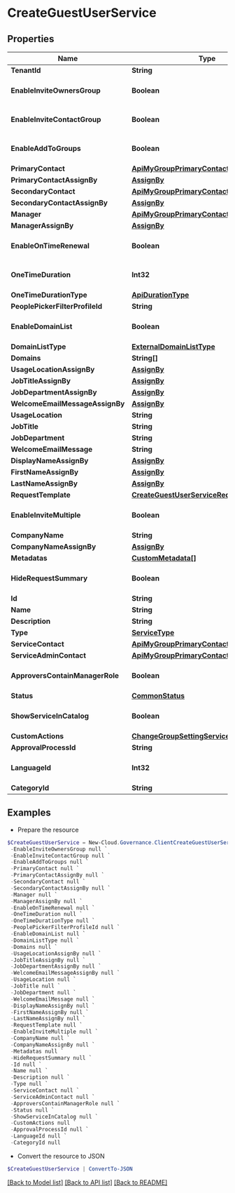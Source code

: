 # CreateGuestUserService
## Properties

Name | Type | Description | Notes
------------ | ------------- | ------------- | -------------
**TenantId** | **String** |  | [optional] 
**EnableInviteOwnersGroup** | **Boolean** |  | [optional] [default to $false]
**EnableInviteContactGroup** | **Boolean** |  | [optional] [default to $false]
**EnableAddToGroups** | **Boolean** |  | [optional] [default to $false]
**PrimaryContact** | [**ApiMyGroupPrimaryContact**](ApiMyGroupPrimaryContact.md) |  | [optional] 
**PrimaryContactAssignBy** | [**AssignBy**](AssignBy.md) |  | [optional] 
**SecondaryContact** | [**ApiMyGroupPrimaryContact**](ApiMyGroupPrimaryContact.md) |  | [optional] 
**SecondaryContactAssignBy** | [**AssignBy**](AssignBy.md) |  | [optional] 
**Manager** | [**ApiMyGroupPrimaryContact**](ApiMyGroupPrimaryContact.md) |  | [optional] 
**ManagerAssignBy** | [**AssignBy**](AssignBy.md) |  | [optional] 
**EnableOnTimeRenewal** | **Boolean** |  | [optional] [default to $false]
**OneTimeDuration** | **Int32** |  | [optional] [default to 0]
**OneTimeDurationType** | [**ApiDurationType**](ApiDurationType.md) |  | [optional] 
**PeoplePickerFilterProfileId** | **String** |  | [optional] 
**EnableDomainList** | **Boolean** |  | [optional] [default to $false]
**DomainListType** | [**ExternalDomainListType**](ExternalDomainListType.md) |  | [optional] 
**Domains** | **String[]** |  | [optional] 
**UsageLocationAssignBy** | [**AssignBy**](AssignBy.md) |  | [optional] 
**JobTitleAssignBy** | [**AssignBy**](AssignBy.md) |  | [optional] 
**JobDepartmentAssignBy** | [**AssignBy**](AssignBy.md) |  | [optional] 
**WelcomeEmailMessageAssignBy** | [**AssignBy**](AssignBy.md) |  | [optional] 
**UsageLocation** | **String** |  | [optional] 
**JobTitle** | **String** |  | [optional] 
**JobDepartment** | **String** |  | [optional] 
**WelcomeEmailMessage** | **String** |  | [optional] 
**DisplayNameAssignBy** | [**AssignBy**](AssignBy.md) |  | [optional] 
**FirstNameAssignBy** | [**AssignBy**](AssignBy.md) |  | [optional] 
**LastNameAssignBy** | [**AssignBy**](AssignBy.md) |  | [optional] 
**RequestTemplate** | [**CreateGuestUserServiceRequestTemplate**](CreateGuestUserServiceRequestTemplate.md) |  | [optional] 
**EnableInviteMultiple** | **Boolean** |  | [optional] [default to $false]
**CompanyName** | **String** |  | [optional] 
**CompanyNameAssignBy** | [**AssignBy**](AssignBy.md) |  | [optional] 
**Metadatas** | [**CustomMetadata[]**](CustomMetadata.md) |  | [optional] 
**HideRequestSummary** | **Boolean** |  | [optional] [default to $false]
**Id** | **String** |  | [optional] 
**Name** | **String** |  | [optional] 
**Description** | **String** |  | [optional] 
**Type** | [**ServiceType**](ServiceType.md) |  | [optional] 
**ServiceContact** | [**ApiMyGroupPrimaryContact**](ApiMyGroupPrimaryContact.md) |  | [optional] 
**ServiceAdminContact** | [**ApiMyGroupPrimaryContact**](ApiMyGroupPrimaryContact.md) |  | [optional] 
**ApproversContainManagerRole** | **Boolean** |  | [optional] [default to $false]
**Status** | [**CommonStatus**](CommonStatus.md) |  | [optional] 
**ShowServiceInCatalog** | **Boolean** |  | [optional] [default to $false]
**CustomActions** | [**ChangeGroupSettingServiceCustomActions**](ChangeGroupSettingServiceCustomActions.md) |  | [optional] 
**ApprovalProcessId** | **String** |  | [optional] 
**LanguageId** | **Int32** |  | [optional] [default to 0]
**CategoryId** | **String** |  | [optional] 

## Examples

- Prepare the resource
```powershell
$CreateGuestUserService = New-Cloud.Governance.ClientCreateGuestUserService  -TenantId null `
 -EnableInviteOwnersGroup null `
 -EnableInviteContactGroup null `
 -EnableAddToGroups null `
 -PrimaryContact null `
 -PrimaryContactAssignBy null `
 -SecondaryContact null `
 -SecondaryContactAssignBy null `
 -Manager null `
 -ManagerAssignBy null `
 -EnableOnTimeRenewal null `
 -OneTimeDuration null `
 -OneTimeDurationType null `
 -PeoplePickerFilterProfileId null `
 -EnableDomainList null `
 -DomainListType null `
 -Domains null `
 -UsageLocationAssignBy null `
 -JobTitleAssignBy null `
 -JobDepartmentAssignBy null `
 -WelcomeEmailMessageAssignBy null `
 -UsageLocation null `
 -JobTitle null `
 -JobDepartment null `
 -WelcomeEmailMessage null `
 -DisplayNameAssignBy null `
 -FirstNameAssignBy null `
 -LastNameAssignBy null `
 -RequestTemplate null `
 -EnableInviteMultiple null `
 -CompanyName null `
 -CompanyNameAssignBy null `
 -Metadatas null `
 -HideRequestSummary null `
 -Id null `
 -Name null `
 -Description null `
 -Type null `
 -ServiceContact null `
 -ServiceAdminContact null `
 -ApproversContainManagerRole null `
 -Status null `
 -ShowServiceInCatalog null `
 -CustomActions null `
 -ApprovalProcessId null `
 -LanguageId null `
 -CategoryId null
```

- Convert the resource to JSON
```powershell
$CreateGuestUserService | ConvertTo-JSON
```

[[Back to Model list]](../README.md#documentation-for-models) [[Back to API list]](../README.md#documentation-for-api-endpoints) [[Back to README]](../README.md)

